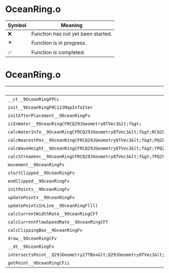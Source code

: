 # OceanRing.o
| Symbol | Meaning 
| ------------- | ------------- 
| :x: | Function has not yet been started. 
| :eight_pointed_black_star: | Function is in progress. 
| :white_check_mark: | Function is completed. 


# OceanRing.o
| Symbol | Decompiled? |
| ------------- | ------------- |
| `__ct__9OceanRingFPCc` | :x: |
| `init__9OceanRingFRC12JMapInfoIter` | :x: |
| `initAfterPlacement__9OceanRingFv` | :white_check_mark: |
| `isInWater__9OceanRingCFRCQ29JGeometry8TVec3&lt;f&gt;` | :white_check_mark: |
| `calcWaterInfo__9OceanRingCFRCQ29JGeometry8TVec3&lt;f&gt;RCQ29JGeometry8TVec3&lt;f&gt;P9WaterInfo` | :x: |
| `calcNearestPos__9OceanRingCFRCQ29JGeometry8TVec3&lt;f&gt;PQ29JGeometry8TVec3&lt;f&gt;PQ29JGeometry8TVec3&lt;f&gt;PQ29JGeometry8TVec3&lt;f&gt;` | :x: |
| `calcWaveHeight__9OceanRingCFRCQ29JGeometry8TVec3&lt;f&gt;fPQ29JGeometry8TVec3&lt;f&gt;` | :x: |
| `calcStreamVec__9OceanRingCFRCQ29JGeometry8TVec3&lt;f&gt;fPQ29JGeometry8TVec3&lt;f&gt;` | :x: |
| `movement__9OceanRingFv` | :x: |
| `startClipped__9OceanRingFv` | :x: |
| `endClipped__9OceanRingFv` | :x: |
| `initPoints__9OceanRingFv` | :x: |
| `updatePoints__9OceanRingFv` | :x: |
| `updatePointsInLine__9OceanRingFllll` | :x: |
| `calcCurrentWidthRate__9OceanRingCFf` | :x: |
| `calcCurrentFlowSpeedRate__9OceanRingCFf` | :x: |
| `calcClippingBox__9OceanRingFv` | :x: |
| `draw__9OceanRingCFv` | :x: |
| `__dt__9OceanRingFv` | :x: |
| `intersectsPoint__Q29JGeometry27TBox&lt;Q29JGeometry8TVec3&lt;f&gt;&gt;CFRCQ29JGeometry8TVec3&lt;f&gt;` | :x: |
| `getPoint__9OceanRingCFii` | :x: |
